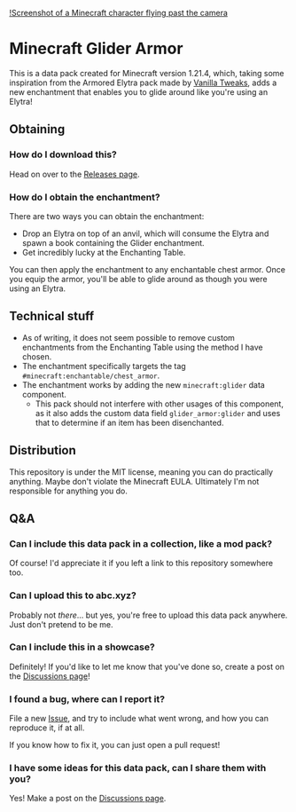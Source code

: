[!Screenshot of a Minecraft character flying past the camera](/assets/banner.png)

# Minecraft Glider Armor

This is a data pack created for Minecraft version 1.21.4, which, taking some inspiration from the Armored Elytra pack made by [Vanilla Tweaks](https://vanillatweaks.net/), adds a new enchantment that enables you to glide around like you're using an Elytra!

## Obtaining

### How do I download this?

Head on over to the [Releases page](https://github.com/heatblayze/minecraft-glider-armor/releases).

### How do I obtain the enchantment?

There are two ways you can obtain the enchantment:

-   Drop an Elytra on top of an anvil, which will consume the Elytra and spawn a book containing the Glider enchantment.
-   Get incredibly lucky at the Enchanting Table.

You can then apply the enchantment to any enchantable chest armor. Once you equip the armor, you'll be able to glide around as though you were using an Elytra.

## Technical stuff

-   As of writing, it does not seem possible to remove custom enchantments from the Enchanting Table using the method I have chosen.
-   The enchantment specifically targets the tag `#minecraft:enchantable/chest_armor`.
-   The enchantment works by adding the new `minecraft:glider` data component.
    -   This pack should not interfere with other usages of this component, as it also adds the custom data field `glider_armor:glider` and uses that to determine if an item has been disenchanted.

## Distribution

This repository is under the MIT license, meaning you can do practically anything. Maybe don't violate the Minecraft EULA. Ultimately I'm not responsible for anything you do.

## Q&A

### Can I include this data pack in a collection, like a mod pack?

Of course! I'd appreciate it if you left a link to this repository somewhere too.

### Can I upload this to abc.xyz?

Probably not _there_... but yes, you're free to upload this data pack anywhere. Just don't pretend to be me.

### Can I include this in a showcase?

Definitely! If you'd like to let me know that you've done so, create a post on the [Discussions page](https://github.com/heatblayze/minecraft-glider-armor/discussions/categories/show-and-tell)!

### I found a bug, where can I report it?

File a new [Issue](https://github.com/heatblayze/minecraft-glider-armor/issues), and try to include what went wrong, and how you can reproduce it, if at all.

If you know how to fix it, you can just open a pull request!

### I have some ideas for this data pack, can I share them with you?

Yes! Make a post on the [Discussions page](https://github.com/heatblayze/minecraft-glider-armor/discussions/categories/ideas).
